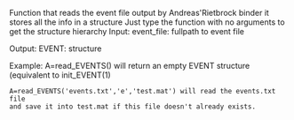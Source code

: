   Function that reads the event file output by Andreas'Rietbrock binder
  it stores all the info in a structure
  Just type the function with no arguments to get the structure hierarchy
  Input:
      event_file: fullpath to event file
  
  Output:
      EVENT: structure
      
  Example:
    A=read_EVENTS() will return an empty EVENT structure (equivalent to
    init_EVENT(1)
 
    A=read_EVENTS('events.txt','e','test.mat') will read the events.txt file 
    and save it into test.mat if this file doesn't already exists.
